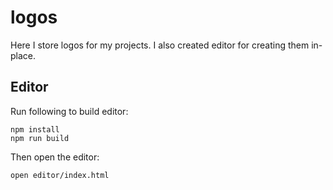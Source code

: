 # logos

Here I store logos for my projects.
I also created editor for creating them in-place.

## Editor

Run following to build editor:

~~~shell
npm install
npm run build
~~~

Then open the editor:

~~~shell
open editor/index.html
~~~
